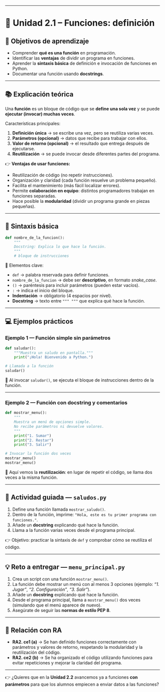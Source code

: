 
---

# 🔹 Unidad 2.1 – Funciones: definición

## 🎯 Objetivos de aprendizaje

* Comprender **qué es una función** en programación.
* Identificar las **ventajas** de dividir un programa en funciones.
* Aprender la **sintaxis básica** de definición e invocación de funciones en Python.
* Documentar una función usando **docstrings**.

---

## 📚 Explicación teórica

Una **función** es un bloque de código que se **define una sola vez** y se puede **ejecutar (invocar) muchas veces**.

Características principales:

1. **Definición única** → se escribe una vez, pero se reutiliza varias veces.
2. **Parámetros (opcional)** → datos que recibe para trabajar con ellos.
3. **Valor de retorno (opcional)** → el resultado que entrega después de ejecutarse.
4. **Reutilización** → se puede invocar desde diferentes partes del programa.

👉 **Ventajas de usar funciones:**

* Reutilización de código (no repetir instrucciones).
* Organización y claridad (cada función resuelve un problema pequeño).
* Facilita el mantenimiento (más fácil localizar errores).
* Permite **colaboración en equipo**: distintos programadores trabajan en funciones separadas.
* Hace posible la **modularidad** (dividir un programa grande en piezas pequeñas).

---

## 📌 Sintaxis básica

```python
def nombre_de_la_funcion():
    """
    Docstring: Explica lo que hace la función.
    """
    # bloque de instrucciones
```

🔎 Elementos clave:

* `def` → palabra reservada para definir funciones.
* `nombre_de_la_funcion` → debe ser **descriptivo**, en formato *snake\_case*.
* `()` → paréntesis para incluir parámetros (pueden estar vacíos).
* `:` → indica el inicio del bloque.
* **Indentación** → obligatorio (4 espacios por nivel).
* **Docstring** → texto entre `""" """` que explica qué hace la función.

---

## 💻 Ejemplos prácticos

### Ejemplo 1 — Función simple sin parámetros

```python
def saludar():
    """Muestra un saludo en pantalla."""
    print("¡Hola! Bienvenido a Python.")

# Llamada a la función
saludar()
```

🔎 Al invocar `saludar()`, se ejecuta el bloque de instrucciones dentro de la función.

---

### Ejemplo 2 — Función con docstring y comentarios

```python
def mostrar_menu():
    """
    Muestra un menú de opciones simple.
    No recibe parámetros ni devuelve valores.
    """
    print("1. Sumar")
    print("2. Restar")
    print("3. Salir")

# Invocar la función dos veces
mostrar_menu()
mostrar_menu()
```

🔎 Aquí vemos la **reutilización**: en lugar de repetir el código, se llama dos veces a la misma función.

---

## 📝 Actividad guiada — `saludos.py`

1. Define una función llamada `mostrar_saludo()`.
2. Dentro de la función, imprime:
   `"Hola, este es tu primer programa con funciones."`.
3. Añade un **docstring** explicando qué hace la función.
4. Llama a la función varias veces desde el programa principal.

👉 Objetivo: practicar la sintaxis de `def` y comprobar cómo se reutiliza el código.

---

## 💡 Reto a entregar — `menu_principal.py`

1. Crea un script con una función `mostrar_menu()`.
2. La función debe mostrar un menú con al menos 3 opciones (ejemplo: *“1. Jugar”*, *“2. Configuración”*, *“3. Salir”*).
3. Añade un **docstring** explicando qué hace la función.
4. Desde el programa principal, llama a `mostrar_menu()` dos veces (simulando que el menú aparece de nuevo).
5. Asegúrate de seguir las **normas de estilo PEP 8**.

---

## 📌 Relación con RA

* **RA2. ce1 (a)** → Se han definido funciones correctamente con parámetros y valores de retorno, respetando la modularidad y la reutilización del código.
* **RA2. ce2 (b)** → Se ha organizado el código utilizando funciones para evitar repeticiones y mejorar la claridad del programa.

---

👉 ¿Quieres que en la **Unidad 2.2** avancemos ya a funciones **con parámetros** para que los alumnos empiecen a enviar datos a las funciones?
